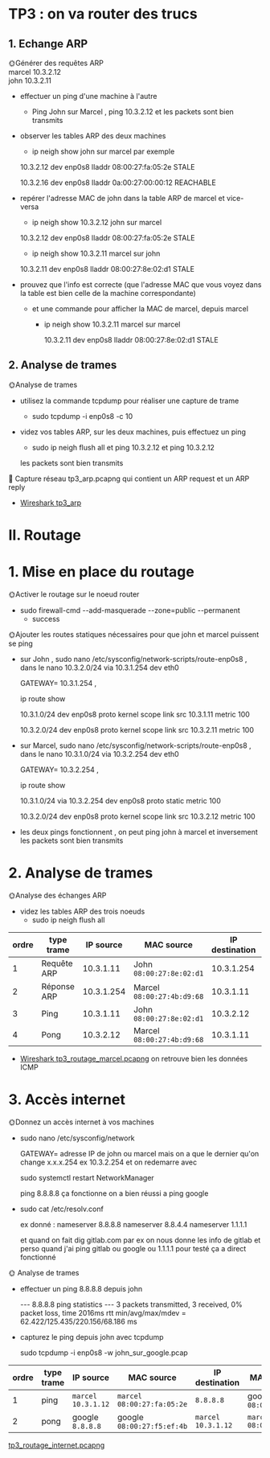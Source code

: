 # TP3 : on va router des trucs

## 1. Echange ARP
🌞Générer des requêtes ARP
<br>marcel 10.3.2.12
<br>john 10.3.2.11
- effectuer un ping d'une machine à l'autre
    - Ping John sur Marcel , ping 10.3.2.12 et les packets sont bien transmits
- observer les tables ARP des deux machines
    - ip neigh show john sur marcel par exemple

    10.3.2.12 dev enp0s8 lladdr 08:00:27:fa:05:2e STALE

    10.3.2.16 dev enp0s8 lladdr 0a:00:27:00:00:12 REACHABLE

- repérer l'adresse MAC de john dans la table ARP de marcel et vice-versa

    - ip neigh show 10.3.2.12 john sur marcel

    10.3.2.12 dev enp0s8 lladdr 08:00:27:fa:05:2e STALE

    - ip neigh show 10.3.2.11 marcel sur john

    10.3.2.11 dev enp0s8 lladdr 08:00:27:8e:02:d1 STALE 

- prouvez que l'info est correcte (que l'adresse MAC que vous voyez dans la table est bien celle de la machine correspondante)
    - et une commande pour afficher la MAC de marcel, depuis marcel

        - ip neigh show 10.3.2.11 marcel sur marcel

            10.3.2.11 dev enp0s8 lladdr 08:00:27:8e:02:d1 STALE

## 2. Analyse de trames

🌞Analyse de trames

- utilisez la commande tcpdump pour réaliser une capture de trame
    -  sudo tcpdump -i enp0s8 -c 10
- videz vos tables ARP, sur les deux machines, puis effectuez un ping
    - sudo ip neigh flush all et ping 10.3.2.12 et ping 10.3.2.12
    
    les packets sont bien transmits 

🦈 Capture réseau tp3_arp.pcapng qui contient un ARP request et un ARP reply

- [Wireshark tp3_arp](./tp3_arp.pcapng.pcap)

# II. Routage

# 1. Mise en place du routage

🌞Activer le routage sur le noeud router
- sudo firewall-cmd --add-masquerade --zone=public --permanent
    - success

🌞Ajouter les routes statiques nécessaires pour que john et marcel puissent se ping

-  sur John , sudo nano /etc/sysconfig/network-scripts/route-enp0s8 , dans le nano 10.3.2.0/24 via 10.3.1.254 dev eth0
    
    GATEWAY= 10.3.1.254
,     
    
    ip route show

    10.3.1.0/24 dev enp0s8 proto kernel scope link src 10.3.1.11 metric 100

    10.3.2.0/24 dev enp0s8 proto kernel scope link src 10.3.2.11 metric 100

- sur Marcel, sudo nano /etc/sysconfig/network-scripts/route-enp0s8 , dans le nano 10.3.1.0/24 via 10.3.2.254 dev eth0

    GATEWAY= 10.3.2.254 ,

    ip route show
    
    10.3.1.0/24 via 10.3.2.254 dev enp0s8 proto static metric 100

    10.3.2.0/24 dev enp0s8 proto kernel scope link src 10.3.2.12 metric 100

- les deux pings fonctionnent , on peut ping john à marcel et inversement les packets sont bien transmits

# 2. Analyse de trames
🌞Analyse des échanges ARP

- videz les tables ARP des trois noeuds
    - sudo ip neigh flush all

| ordre | type trame  | IP source | MAC source              | IP destination | MAC destination            |
|-------|-------------|-----------|-------------------------|----------------|----------------------------|
| 1     | Requête ARP | 10.3.1.11        | John `08:00:27:8e:02:d1` | 10.3.1.254             | Broadcast `00:00:00:00:00` |
| 2     | Réponse ARP | 10.3.1.254         | Marcel  `08:00:27:4b:d9:68`                     | 10.3.1.11              | `John` `08:00:27:8e:02:d1`    |              |                            |
| 3     | Ping        | 10.3.1.11         | John     `08:00:27:8e:02:d1`                    | 10.3.2.12           | Marcel       `08:00:27:4b:d9:68`                     |
| 4     | Pong        |     10.3.2.12    | Marcel  `08:00:27:4b:d9:68`                        | 10.3.1.11             | John     `08:00:27:8e:02:d1`                     |

- [Wireshark tp3_routage_marcel.pcapng](./ping_marcel_vers_john.pcapng) on  retrouve bien les données ICMP

# 3. Accès internet

🌞Donnez un accès internet à vos machines

- sudo nano /etc/sysconfig/network

    GATEWAY= adresse IP de john ou marcel mais on a que le dernier qu'on change x.x.x.254 ex 10.3.2.254 et on redemarre avec 
    
    sudo systemctl restart NetworkManager
    
    ping 8.8.8.8 ça fonctionne on a bien réussi a ping google
- sudo cat /etc/resolv.conf

    ex donné :
nameserver 8.8.8.8
nameserver 8.8.4.4
nameserver 1.1.1.1

    et quand on fait dig gitlab.com par ex on nous donne les info de gitlab et perso quand j'ai ping gitlab ou google ou 1.1.1.1 pour testé ça a direct fonctionné 

🌞 Analyse de trames


- effectuer un ping 8.8.8.8 depuis john

    --- 8.8.8.8 ping statistics ---
    3 packets transmitted, 3 received, 0% packet loss, time 2016ms
    rtt min/avg/max/mdev = 62.422/125.435/220.156/68.186 ms

- capturez le ping depuis john avec tcpdump 

    sudo tcpdump -i enp0s8 -w john_sur_google.pcap

| ordre | type trame | IP source          | MAC source              | IP destination | MAC destination |     |
|-------|------------|--------------------|-------------------------|----------------|-----------------|-----|
| 1     | ping       | `marcel` `10.3.1.12` | `marcel` `08:00:27:fa:05:2e` | `8.8.8.8`      | google `08:00:27:f5:ef:4b`               |     |
| 2     | pong       | google `8.8.8.8`               | google `08:00:27:f5:ef:4b`                    | `marcel` `10.3.1.12`        | `marcel` `08:00:27:fa:05:2e`    

[tp3_routage_internet.pcapng](./tp3_routage_internet.pcapng)
